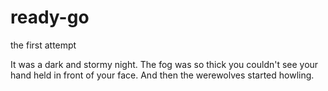 # ready-go
the first attempt

It was a dark and stormy night.  The fog was so thick you couldn't see your hand held in front of your face.  And then the werewolves started howling.
